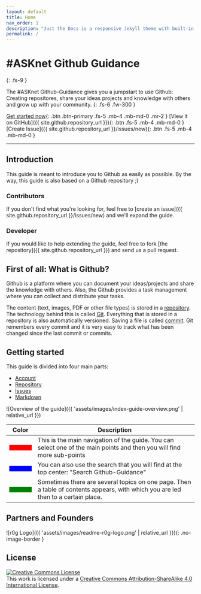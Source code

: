 ```yaml
---
layout: default
title: Home
nav_order: 1
description: "Just the Docs is a responsive Jekyll theme with built-in search that is easily customizable and hosted on GitHub Pages."
permalink: /
---
```


# #ASKnet Github Guidance
{: .fs-9 }

The #ASKnet Github-Guidance gives you a jumpstart to use Github: Creating repositores, share your ideas projects and knowledge with others and grow up with your community.
{: .fs-6 .fw-300 }

[Get started now](#getting-started){: .btn .btn-primary .fs-5 .mb-4 .mb-md-0 .mr-2 } [View it on GitHub]({{ site.github.repository_url }}){: .btn .fs-5 .mb-4 .mb-md-0 } [Create Issue]({{ site.github.repository_url }}/issues/new){: .btn .fs-5 .mb-4 .mb-md-0 }

---

## Introduction

This guide is meant to introduce you to Github as easily as possible. By the way, this guide is also based on a Github repository ;)

### Contributors
If you don't find what you're looking for, feel free to [create an issue]({{ site.github.repository_url }}/issues/new) and we'll expand the guide.

### Developer
If you would like to help extending the guide, feel free to fork [the repository]({{ site.github.repository_url }}) and send us a pull request.

## First of all: What is Github?

Github is a platform where you can document your ideas/projects and share the knowledge with others. Also, the Github provides a task management where you can collect and distribute your tasks.

The content (text, images, PDF or other file types) is stored in a [repository](pages/github-repo). The technology behind this is called [Git](https://en.wikipedia.org/wiki/Git). Everything that is stored in a repository is also automatically versioned. Saving a file is called [commit](https://en.wikipedia.org/wiki/Commit_(version_control)). Git remembers every commit and it is very easy to track what has been changed since the last commit or commits.

## Getting started

This guide is divided into four main parts:
- [Account](pages/github-account)
- [Repository](pages/github-repo)
- [Issues](pages/github-issues)
- [Markdown](pages/github-markdown)

![Overview of the guide]({{  'assets/images/index-guide-overview.png' | relative_url }})

| Color | Description |
| ----- | ---- |
| <span style="display:block; width:60px; height:15px; background-color:red;"></span> | This is the main navigation of the guide. You can select one of the main points and then you will find more sub-points |
| <span style="display:block; width:60px; height:15px; background-color:blue;"></span> | You can also use the search that you will find at the top center: "Search Github-Guidance" |
| <span style="display:block; width:60px; height:15px; background-color:green;"></span> | Sometimes there are several topics on one page. Then a table of contents appears, with which you are led then to a certain place. |

## Partners and Founders

![r0g Logo]({{  'assets/images/readme-r0g-logo.png' | relative_url }}){: .no-image-border }

## License

<a rel="license" href="http://creativecommons.org/licenses/by-sa/4.0/"><img alt="Creative Commons License" style="border-width:0" src="https://i.creativecommons.org/l/by-sa/4.0/88x31.png" /></a><br />This work is licensed under a <a rel="license" href="http://creativecommons.org/licenses/by-sa/4.0/">Creative Commons Attribution-ShareAlike 4.0 International License</a>.